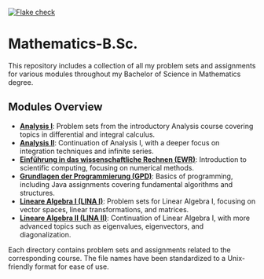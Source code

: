 [![Flake check](https://github.com/michaelvanstraten/Mathematics-B.Sc./actions/workflows/check.yaml/badge.svg)](https://github.com/michaelvanstraten/Mathematics-B.Sc./actions/workflows/check.yaml)

# Mathematics-B.Sc.

This repository includes a collection of all my problem sets and assignments for various modules throughout my Bachelor of Science in Mathematics degree.

## Modules Overview

- **[Analysis I](modules/ana-i/)**: Problem sets from the introductory Analysis course covering topics in differential and integral calculus.
- **[Analysis II](modules/ana-ii/)**: Continuation of Analysis I, with a deeper focus on integration techniques and infinite series.
- **[Einführung in das wissenschaftliche Rechnen (EWR)](modules/ewr/)**: Introduction to scientific computing, focusing on numerical methods.
- **[Grundlagen der Programmierung (GPD)](modules/gpd/)**: Basics of programming, including Java assignments covering fundamental algorithms and structures.
- **[Lineare Algebra I (LINA I)](modules/lina-i/)**: Problem sets for Linear Algebra I, focusing on vector spaces, linear transformations, and matrices.
- **[Lineare Algebra II (LINA II)](modules/lina-ii/)**: Continuation of Linear Algebra I, with more advanced topics such as eigenvalues, eigenvectors, and diagonalization.

Each directory contains problem sets and assignments related to the corresponding course. The file names have been standardized to a Unix-friendly format for ease of use.
